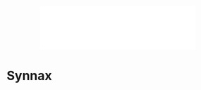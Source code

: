 <br/>
<p align="center">
    <a href="https://synnaxlabs.com/">
        <img src="docs/media/logo/title-white.svg" width="70%"/>
    </a>
</p>

# Synnax
